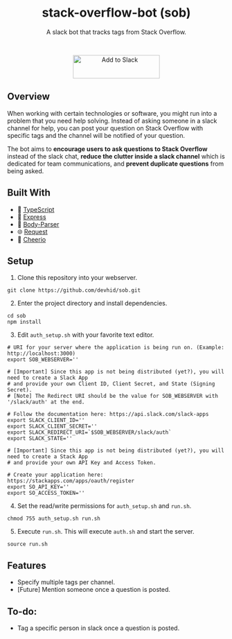 <h1 align="center">stack-overflow-bot (sob)</h1>
<p align="center">A slack bot that tracks tags from Stack Overflow.</p>

<br>
<p align="center"><a href="https://slack.com/oauth/authorize?scope=incoming-webhook,team%3Aread,bot,channels%3Aread,chat%3Awrite%3Abot&client_id=382846627254.393789273477"><img alt="Add to Slack" height="54" width="200" src="https://platform.slack-edge.com/img/add_to_slack@2x.png" srcset="https://platform.slack-edge.com/img/add_to_slack.png 1x, https://platform.slack-edge.com/img/add_to_slack@2x.png 2x" /></a></p>


## Overview
When working with certain technologies or software, you might run into a problem that you need help solving. Instead of asking someone in a slack channel for help, you can post your question on Stack Overflow with specific tags and the channel will be notified of your question. 

The bot aims to **encourage users to ask questions to Stack Overflow** instead of the slack chat, **reduce the clutter inside a slack channel** which is dedicated for team communications, and **prevent duplicate questions** from being asked.

## Built With
  * :high_brightness: [TypeScript](https://www.typescriptlang.org/)
  * :rocket: [Express](https://expressjs.com/)
  * :wrench: [Body-Parser](https://github.com/expressjs/body-parser)
  * :globe_with_meridians: [Request](https://github.com/request/request)
  * :trident: [Cheerio](https://cheerio.js.org/)
  
## Setup
1. Clone this repository into your webserver.
  ```
  git clone https://github.com/devhid/sob.git
  ```
  
2. Enter the project directory and install dependencies.
  ```
  cd sob
  npm install
  ```
3. Edit `auth_setup.sh` with your favorite text editor.
  ```
  # URI for your server where the application is being run on. (Example: http://localhost:3000)
  export SOB_WEBSERVER=''

  # [Important] Since this app is not being distributed (yet?), you will need to create a Slack App
  # and provide your own Client ID, Client Secret, and State (Signing Secret).
  # [Note] The Redirect URI should be the value for SOB_WEBSERVER with '/slack/auth' at the end.

  # Follow the documentation here: https://api.slack.com/slack-apps
  export SLACK_CLIENT_ID=''
  export SLACK_CLIENT_SECRET=''
  export SLACK_REDIRECT_URI=`$SOB_WEBSERVER/slack/auth`
  export SLACK_STATE=''

  # [Important] Since this app is not being distributed (yet?), you will need to create a Stack App
  # and provide your own API Key and Access Token.

  # Create your application here: https://stackapps.com/apps/oauth/register
  export SO_API_KEY=''
  export SO_ACCESS_TOKEN=''
  ```
4. Set the read/write permissions for `auth_setup.sh` and `run.sh`.
  ```
  chmod 755 auth_setup.sh run.sh
  ```
5. Execute `run.sh`. This will execute `auth.sh` and start the server.
  ```
  source run.sh
  ```
## Features
  * Specify multiple tags per channel.
  * [Future] Mention someone once a question is posted.

## To-do:
  * Tag a specific person in slack once a question is posted.
 
